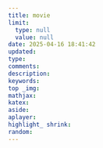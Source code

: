 ```yaml
---
title: movie
limit:
  type: null
  value: null
date: 2025-04-16 18:41:42
updated:
type:
comments:
description:
keywords:
top _img:
mathjax:
katex:
aside:
aplayer:
highlight_ shrink:
random:
---
```



